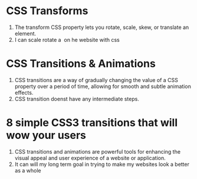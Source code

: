 # CSS Transforms 
1.  The transform CSS property lets you rotate, scale, skew, or translate an element.
2.  I can scale rotate a <img>  on he website with css
# CSS Transitions & Animations #
1. CSS transitions are a way of gradually changing the value of a CSS property over a period of time, allowing for smooth and subtle animation effects.
2. CSS transition doenst have any intermediate steps.
# 8 simple CSS3 transitions that will wow your users #
1. CSS transitions and animations are powerful tools for enhancing the visual appeal and user experience of a website or application. 
2. It can will my long term goal in trying to make my websites look a better as a whole
